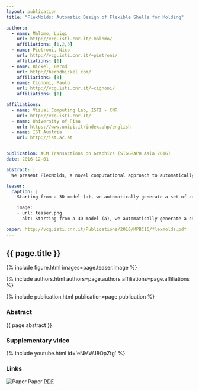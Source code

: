 ```yaml
---
layout: publication
title: "FlexMolds: Automatic Design of Flexible Shells for Molding"

authors: 
  - name: Malomo, Luigi
    url: http://vcg.isti.cnr.it/~malomo/
    affiliations: [1,2,3]
  - name: Pietroni, Nico
    url: http://vcg.isti.cnr.it/~pietroni/
    affiliations: [1]
  - name: Bickel, Bernd
    url: http://berndbickel.com/
    affiliations: [3]
  - name: Cignoni, Paolo
    url: http://vcg.isti.cnr.it/~cignoni/
    affiliations: [1]	

affiliations:
  - name: Visual Computing Lab, ISTI - CNR
    url: http://vcg.isti.cnr.it/
  - name: University of Pisa
    url: https://www.unipi.it/index.php/english
  - name: IST Austria
    url: http://ist.ac.at


publication: ACM Transactions on Graphics (SIGGRAPH Asia 2016)
date: 2016-12-01

abstract: |
  We present FlexMolds, a novel computational approach to automatically design flexible, reusable molds that, once 3D printed, allow us to physically fabricate, by means of liquid casting, multiple copies of complex shapes with rich surface details and complex topology. The approach to design such flexible molds is based on a greedy bottom-up search of possible cuts over an object, evaluating for each possible cut the feasibility of the resulting mold. We use a dynamic simulation approach to evaluate candidate molds, providing a heuristic to generate forces that are able to open, detach, and remove a complex mold from the object it surrounds. We have tested the approach with a number of objects with nontrivial shapes and topologies.

teaser:
  caption: |
    Starting from a 3D model (a), we automatically generate a set of cuts over its surface that allow the generation of a flexible mold shell (b) that can be 3D printed (c) and used for casting multiple physical copies (d) of the original model.

	image:
    - url: teaser.png
      alt: Starting from a 3D model (a), we automatically generate a set of cuts over its surface that allow the generation of a flexible mold shell (b) that can be 3D printed (c) and used for casting multiple physical copies (d) of the original model.

paper: http://vcg.isti.cnr.it/Publications/2016/MPBC16/flexmolds.pdf
---
```


## {{ page.title }}

{% include figure.html images=page.teaser.image %}

{% include authors.html authors=page.authors affiliations=page.affiliations %}

{% include publication.html publication=page.publication %}

### Abstract

{{ page.abstract }}

### Supplementary video

{% include youtube.html id='eNMWJ8OpZtg' %}

### Links

![Paper](paper.jpg) Paper [PDF]({{page.paper}})
